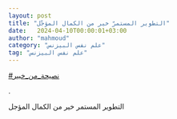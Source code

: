 ```yaml
---
layout: post
title: "التطوير المستمرّ خير من الكمال المؤجّل"
date:   2024-04-10T00:00:01+03:00
author: "mahmoud"
category: "علم نفس البيزنس"
tag: "علم نفس البيزنس"
---
```



[<u>\#نصيحة\_من\_خبير</u>](https://www.facebook.com/hashtag/%D9%86%D8%B5%D9%8A%D8%AD%D8%A9_%D9%85%D9%86_%D8%AE%D8%A8%D9%8A%D8%B1?__eep__=6&__cft__%5b0%5d=AZU9OCcJKskbijT4AOA_g8zv5GOGblmZGA7qEkFKs4KqGrbr1CKuxDeRV9Lzmb9Sj0C2n7t5ojYPV_Yfds_A49kz4wGBo28s4P2wwYSyXuCh2WtABBtV1oiN2T-3E7hHSmCHTQua_IE87IUBXdyS_cc3ivfg-No2Fb4593csRrNg6A&__tn__=*NK-R)

.

التطوير المستمر خير من الكمال المؤجل
